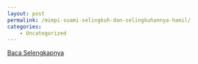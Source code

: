 ```yaml
---
layout: post
permalink: /mimpi-suami-selingkuh-dan-selingkuhannya-hamil/
categories:
    - Uncategorized
---
```


[Baca Selengkapnya](/07)